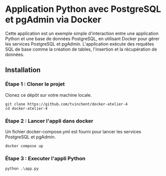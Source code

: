 # Application Python avec PostgreSQL et pgAdmin via Docker

Cette application est un exemple simple d'interaction entre une application Python et une base de données PostgreSQL, en utilisant Docker pour gérer les services PostgreSQL et pgAdmin. L'application exécute des requêtes SQL de base comme la création de tables, l'insertion et la récupération de données.

## Installation

### Étape 1 : Cloner le projet

Clonez ce dépôt sur votre machine locale.

```
git clone https://github.com/tvinchent/docker-atelier-4
cd docker-atelier-4
```

### Étape 2 : Lancer l'appli dans docker

Un fichier docker-compose.yml est fourni pour lancer les services PostgreSQL et pgAdmin.

```
docker compose up
```

### Étape 3 : Executer l'appli Python

```
python .\app.py
```
